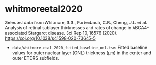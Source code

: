 # whitmoreetal2020

Selected data from Whitmore, S.S., Fortenbach, C.R., Cheng, J.L. et al. Analysis of retinal sublayer thicknesses and rates of change in ABCA4-associated Stargardt disease. Sci Rep 10, 16576 (2020). <https://doi.org/10.1038/s41598-020-73645-5>

* `data/whitmore-etal-2020_fitted_baseline_onl.tsv`: Fitted baseline values for outer nuclear layer (ONL) thickness (µm) in the center and outer ETDRS subfields.

